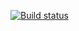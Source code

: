 [![Build status](https://ci.appveyor.com/api/projects/status/wbuiciv5h2kao9bb/branch/main?svg=true)](https://ci.appveyor.com/project/Tanechek/api-ci/branch/main)